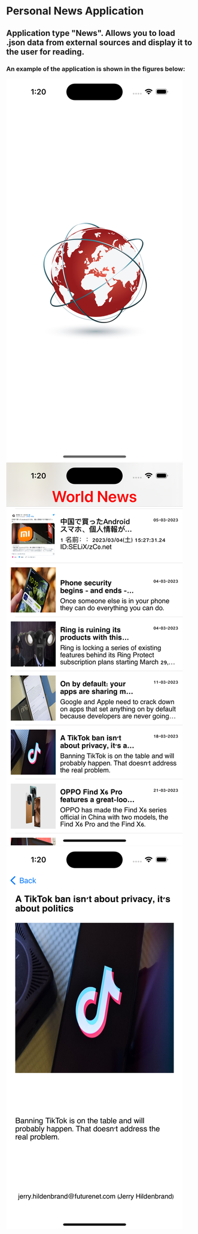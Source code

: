 # Personal News Application
## Application type "News". Allows you to load .json data from external sources and display it to the user for reading.

### An example of the application is shown in the figures below:
![Image alt](https://github.com/pozitr0n/Personal-News-App/raw/main/images/Pic1.png)
![Image alt](https://github.com/pozitr0n/Personal-News-App/raw/main/images/Pic2.png)
![Image alt](https://github.com/pozitr0n/Personal-News-App/raw/main/images/Pic3.png)
